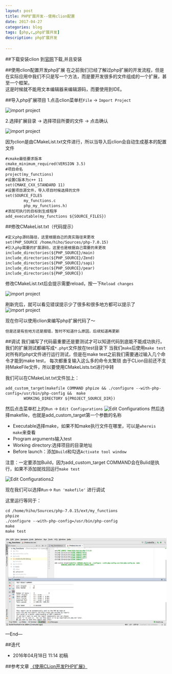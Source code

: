 ```yaml
---
layout: post
title: PHP扩展开发--使用clion配置
date: 2017-04-27
categories: blog
tags: [php,c,php扩展开发]
description: php扩展开发

---
```



##下载安装clion
到[官网](https://www.jetbrains.com/clion/)下载,并且安装

##使用clion配置开发php扩展
在之前我们已经了解过php扩展的开发流程，但是在实际应用中我们不只是写一个方法，而是要开发很多的文件组成的一个扩展，甚至一个框架。  
这是时候就不能用文本编辑器来编辑源码，而要使用到IDE。

##导入php扩展项目
1.点击clion菜单栏`File` -> `Import Project` 

![import project](http://7xpyze.com1.z0.glb.clouddn.com/php_extension_clion_import_1.png)

2.选择扩展目录 -> 选择项目所要的文件 -> 点击确认 

![import project](http://7xpyze.com1.z0.glb.clouddn.com/php_extension_clion_import_2.png)

因为clion是由CMakeList.txt文件进行，所以当导入后clion会自动生成基本的配置文件

```
#cmake最低要求版本
cmake_minimum_required(VERSION 3.5)
#项目命名
project(my_functions)
#设置C版本为c++ 11
set(CMAKE_CXX_STANDARD 11)
#设置项目源文件，导入项目时候选择的文件
set(SOURCE_FILES
        my_functions.c
        php_my_functions.h)
#添加可执行的目标到生成程序
add_executable(my_functions ${SOURCE_FILES})
```

##修改CMakeList.txt（代码提示）
```
#定义php源码路径，这里根据自己的真实路径来更改
set(PHP_SOURCE /home/hiho/Sources/php-7.0.15)
#引入php需要的扩展源码，这里也是根据自己需要的来更改
include_directories(${PHP_SOURCE}/main)
include_directories(${PHP_SOURCE}/Zend)
include_directories(${PHP_SOURCE}/sapi)
include_directories(${PHP_SOURCE}/pear)
include_directories(${PHP_SOURCE})
```

修改CMakeList.txt后会提示需要reload，按一下`Reload changes`

![import project](http://7xpyze.com1.z0.glb.clouddn.com/php_extension_clion_cmakelist_change.png)

刷新完后，就可以看见错误提示少了很多和很多地方都可以提示了
![import project](http://7xpyze.com1.z0.glb.clouddn.com/php_extension_clion_show.png)

现在你可以使用clion来编写php扩展代码了～

`但是还是有些地方还是报错，暂时不知道什么原因，后续知道再更新`

##调试
我们编写了代码最重要还是要测试才可以知道代码到底能不能成功执行。
我们的扩展测试都编写成`*.phpt`文件放在test目录下
当我们`make`后使用`make test`对所有的phpt文件进行运行测试，但是在make test之前我们需要通过输入几个命令才能到make test，
每次都重复输入这么多的命令太繁琐
由于CLion目前还不支持MakeFile文件，所以要使用CMakeLists.txt进行中转

我们可以在CMakeList.txt文件加上：

```
add_custom_target(makefile COMMAND phpize && ./configure --with-php-config=/usr/bin/php-config &&  make
        WORKING_DIRECTORY ${PROJECT_SOURCE_DIR})
```

然后点击菜单栏上的`Run` -> `Edit Configurations`
![Edit Configurations](http://7xpyze.com1.z0.glb.clouddn.com/php_extension_clion_run_edit_config_1.png)
然后选择makefile，也就是add_custom_target第一个参数的名称

- Executable选择make，如果不知make执行文件在哪里，可以是`whereis make`来查看
- Program arguments输入test
- Working directory:选择项目的目录地址
- Before launch：添加`Build`和勾选`Activate tool window`

注意：一定要添加Build，因为add_custom_target COMMAND会在Bulid是执行，如果不添加就找回运行`make test`

![Edit Configurations2](http://7xpyze.com1.z0.glb.clouddn.com/php_extension_clion_run_edit_config_2.png)

现在我们可以选择`Run`-> `Run 'makefile'` 进行调试

这里运行等同于：

```
cd /home/hiho/Sources/php-7.0.15/ext/my_functions
phpize
./configure --with-php-config=/usr/bin/php-config
make
make test
```

![Run Debug](/source/php_extension_clion_run_debug.png)

—End—

##迭代


* 2016年04月18日 11:14 初稿

##参考文章
[《使用CLion开发PHP扩展》](http://ju.outofmemory.cn/entry/218055)



